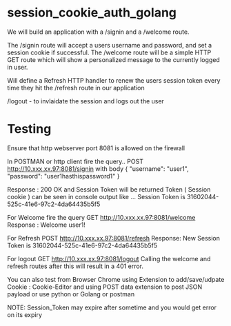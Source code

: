 # session_cookie_auth_golang

We will build an application with a /signin and a /welcome route.

The /signin route will accept a users username and password, and set a session cookie if successful.
The /welcome route will be a simple HTTP GET route which will show a personalized message to the currently logged in user.

Will define a Refresh HTTP handler to renew the users session token every time they hit the /refresh route in our application

/logout - to invlaidate the session and logs out the user

# Testing
Ensure that http webserver port 8081 is allowed on the firewall

In POSTMAN or http client fire the query..
POST http://10.xxx.xx.97:8081/signin with body 
{
  "username": "user1",
  "password": "user1hasthispassword1"
}

Response : 200 OK and Session Token will be returned
Token ( Session cookie ) can be seen in console output like ...
Session Token is  31602044-525c-41e6-97c2-4da64435b5f5

For Welcome fire the query
GET http://10.xxx.xx.97:8081/welcome
Response : Welcome user1!

For Refresh
POST http://10.xxx.xx.97:8081/refresh
Response: New Session Token is  31602044-525c-41e6-97c2-4da64435b5f5


For logout
GET http://10.xxx.xx.97:8081/logout
Calling the welcome and refresh routes after this will result in a 401 error.


You can also test from Browser Chrome using 
Extension to add/save/udpate Cookie : Cookie-Editor
and using POST data extension to post JSON payload or use python or Golang or postman

NOTE: Session_Token may expire after sometime and you would get error on its expiry